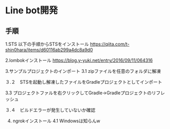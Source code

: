 # Line bot開発
## 手順
1.STS
以下の手順からSTSをインストール
https://qiita.com/t-shin0hara/items/d60116ab299a4dc8a9d0

2.lombokインストール
https://blog.y-yuki.net/entry/2016/09/11/064316

3.サンプルプロジェクトのインポート 
  3.1 zipファイルを任意のフォルダに解凍
  
  ３.２　STSを起動し解凍したファイルをGradleプロジェクトとしてインポート
  
  3.3 プロジェクトファルを右クリックしてGradle→Gradleプロジェクトのリフレッシュ
  
  ３.４　ビルドエラーが発生していないか確認
  
4. ngrokインストール
  4.1 Windowsは知らんw


